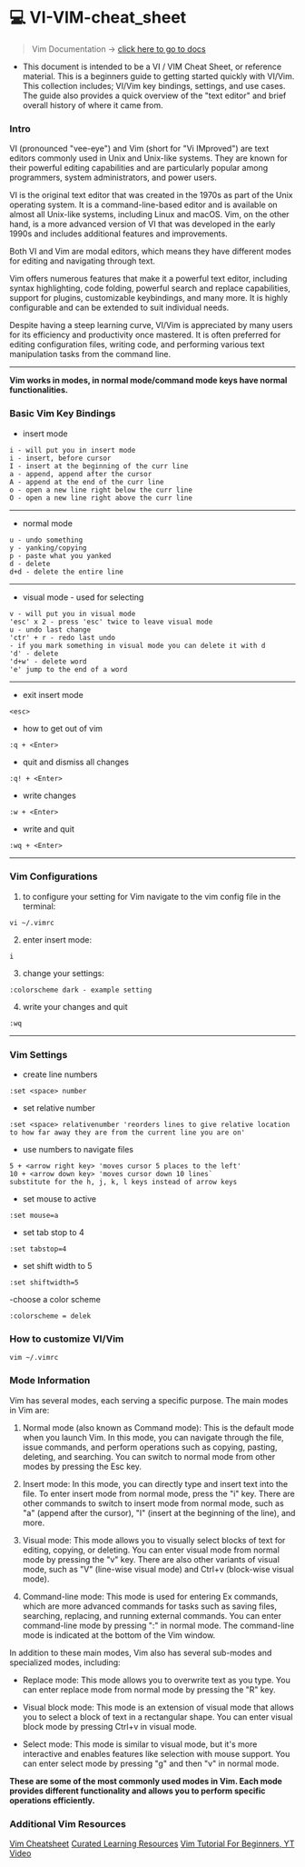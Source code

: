 # 💻 VI-VIM-cheat_sheet

> Vim Documentation -> [click here to go to docs](https://www.vim.org/docs.php)

- This document is intended to be a VI / VIM Cheat Sheet, or reference material. This is a beginners guide to getting started quickly with VI/Vim. This collection includes; VI/Vim key bindings, settings, and use cases. The guide also provides a quick overview of the "text editor" and brief overall history of where it came from.

### Intro
VI (pronounced "vee-eye") and Vim (short for "Vi IMproved") are text editors commonly used in Unix and Unix-like systems. They are known for their powerful editing capabilities and are particularly popular among programmers, system administrators, and power users.

VI is the original text editor that was created in the 1970s as part of the Unix operating system. It is a command-line-based editor and is available on almost all Unix-like systems, including Linux and macOS. Vim, on the other hand, is a more advanced version of VI that was developed in the early 1990s and includes additional features and improvements.

Both VI and Vim are modal editors, which means they have different modes for editing and navigating through text.

Vim offers numerous features that make it a powerful text editor, including syntax highlighting, code folding, powerful search and replace capabilities, support for plugins, customizable keybindings, and many more. It is highly configurable and can be extended to suit individual needs.

Despite having a steep learning curve, VI/Vim is appreciated by many users for its efficiency and productivity once mastered. It is often preferred for editing configuration files, writing code, and performing various text manipulation tasks from the command line.
________________________________________________

<strong>Vim works in modes, in normal mode/command mode keys have normal functionalities.</strong>

### Basic Vim Key Bindings

- insert mode
```
i - will put you in insert mode
i - insert, before cursor
I - insert at the beginning of the curr line
a - append, append after the cursor
A - append at the end of the curr line
o - open a new line right below the curr line
O - open a new line right above the curr line 
```
_____________________
- normal mode
```
u - undo something
y - yanking/copying
p - paste what you yanked
d - delete
d+d - delete the entire line
```
______________________
- visual mode - used for selecting
```
v - will put you in visual mode
'esc' x 2 - press 'esc' twice to leave visual mode
u - undo last change
'ctr' + r - redo last undo
- if you mark something in visual mode you can delete it with d
'd' - delete
'd+w' - delete word
'e' jump to the end of a word
```
______________________
- exit insert mode
```
<esc>
```
- how to get out of vim
```
:q + <Enter>
```
- quit and dismiss all changes
```
:q! + <Enter>
```
- write changes
```
:w + <Enter>
```
- write and quit
```
:wq + <Enter>
```

_______________________
### Vim Configurations
1. to configure your setting for Vim navigate to the vim config file in the terminal:
```
vi ~/.vimrc
```
2. enter insert mode:
```
i
```
3. change your settings:
```
:colorscheme dark - example setting
```
4. write your changes and quit
```
:wq
```
____________________
### Vim Settings
- create line numbers
```
:set <space> number
```
- set relative number
```
:set <space> relativenumber 'reorders lines to give relative location to how far away they are from the current line you are on'
```
- use numbers to navigate files
```
5 + <arrow right key> 'moves cursor 5 places to the left'
10 + <arrow down key> 'moves cursor down 10 lines`
substitute for the h, j, k, l keys instead of arrow keys
```
- set mouse to active
```
:set mouse=a
```
- set tab stop to 4
```
:set tabstop=4
```
- set shift width to 5
```
:set shiftwidth=5
```
-choose a color scheme
```
:colorscheme = delek
```
### How to customize VI/Vim
```
vim ~/.vimrc
```

### Mode Information

Vim has several modes, each serving a specific purpose. The main modes in Vim are:

1. Normal mode (also known as Command mode): This is the default mode when you launch Vim. In this mode, you can navigate through the file, issue commands, and perform operations such as copying, pasting, deleting, and searching. You can switch to normal mode from other modes by pressing the Esc key.

2. Insert mode: In this mode, you can directly type and insert text into the file. To enter insert mode from normal mode, press the "i" key. There are other commands to switch to insert mode from normal mode, such as "a" (append after the cursor), "I" (insert at the beginning of the line), and more.

3. Visual mode: This mode allows you to visually select blocks of text for editing, copying, or deleting. You can enter visual mode from normal mode by pressing the "v" key. There are also other variants of visual mode, such as "V" (line-wise visual mode) and Ctrl+v (block-wise visual mode).

4. Command-line mode: This mode is used for entering Ex commands, which are more advanced commands for tasks such as saving files, searching, replacing, and running external commands. You can enter command-line mode by pressing ":" in normal mode. The command-line mode is indicated at the bottom of the Vim window.

In addition to these main modes, Vim also has several sub-modes and specialized modes, including:

- Replace mode: This mode allows you to overwrite text as you type. You can enter replace mode from normal mode by pressing the "R" key.

- Visual block mode: This mode is an extension of visual mode that allows you to select a block of text in a rectangular shape. You can enter visual block mode by pressing Ctrl+v in visual mode.

- Select mode: This mode is similar to visual mode, but it's more interactive and enables features like selection with mouse support. You can enter select mode by pressing "g" and then "v" in normal mode.

<strong>These are some of the most commonly used modes in Vim. Each mode provides different functionality and allows you to perform specific operations efficiently.</strong>

### Additional Vim Resources
[Vim Cheatsheet]("https://phoenixnap.com/kb/wp-content/uploads/2021/11/vim-commands-cheat-sheet-by-pnap.pdf")
[Curated Learning Resources]("https://learnbyexample.github.io/curated_resources/vim.html")
[Vim Tutorial For Beginners, YT Video]("https://youtu.be/RZ4p-saaQkc")